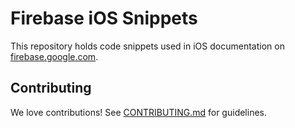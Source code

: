 # Firebase iOS Snippets

This repository holds code snippets used in iOS documentation
on [firebase.google.com](https://firebase.google.com/docs/).

## Contributing

We love contributions! See [CONTRIBUTING.md](./CONTRIBUTING.md) for guidelines.
